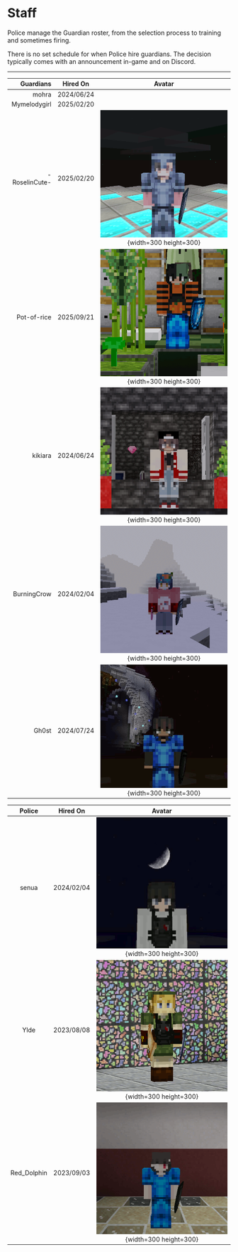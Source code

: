 # Staff

Police manage the Guardian roster, from the selection process to training and sometimes firing.

There is no set schedule for when Police hire guardians. The decision typically comes with an announcement in-game and on Discord.

___

| Guardians     | Hired On   | Avatar |
|--------------:|:----------:|:------:|
| mohra         | 2024/06/24 |        |
| Mymelodygirl  | 2025/02/20 |        |
| -RoselinCute- | 2025/02/20 | ![-RoselinCute-](/images/staff/RoselinCute.png){width=300 height=300} |
| Pot-of-rice   | 2025/09/21 | ![Pot-of-rice](/images/staff/Pot-of-rice.png){width=300 height=300} |
| kikiara       | 2024/06/24 | ![kikiara](/images/staff/kikiara.png){width=300 height=300} |
| BurningCrow   | 2024/02/04 | ![BurningCrow](/images/staff/BurningCrow.png){width=300 height=300} |
| Gh0st         | 2024/07/24 | ![Gh0st](/images/staff/Gh0st.png){width=300 height=300} |

| Police        | Hired On   | Avatar |
|:-------------:|:----------:|:------:|
| senua         | 2024/02/04 | ![senua](/images/staff/senua.png){width=300 height=300} |
| Ylde          | 2023/08/08 | ![Ylde](/images/staff/Ylde.png){width=300 height=300} |
| Red_Dolphin   | 2023/09/03 | ![Red_Dolphin](/images/staff/Red_Dolphin.png){width=300 height=300} |

